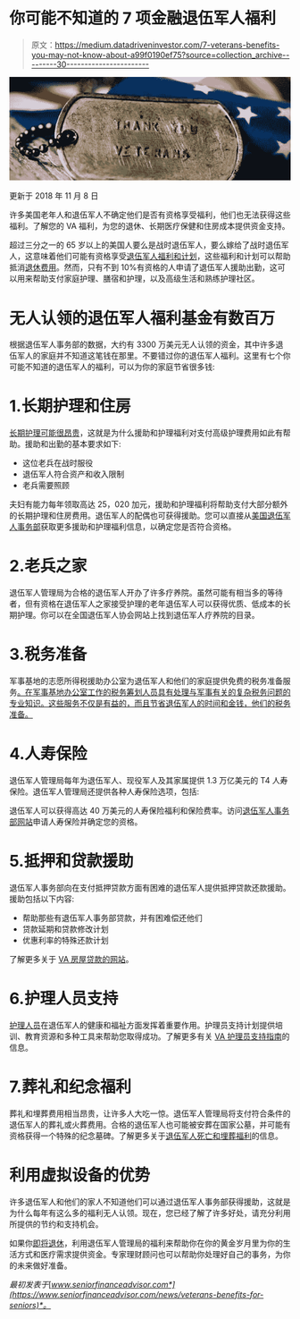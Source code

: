 # 你可能不知道的 7 项金融退伍军人福利

> 原文：<https://medium.datadriveninvestor.com/7-veterans-benefits-you-may-not-know-about-a99f0190ef75?source=collection_archive---------30----------------------->

![](img/9cefc3470b761344ab5105f5788ee5ab.png)

更新于 2018 年 11 月 8 日

许多美国老年人和退伍军人不确定他们是否有资格享受福利，他们也无法获得这些福利。了解您的 VA 福利，为您的退休、长期医疗保健和住房成本提供资金支持。

超过三分之一的 65 岁以上的美国人要么是战时退伍军人，要么嫁给了战时退伍军人，这意味着他们可能有资格享受[退伍军人福利和计划](https://www.seniorfinanceadvisor.com/resources/retirement-government-resources#VAPrograms)，这些福利和计划可以帮助抵消[退休费用](https://www.seniorfinanceadvisor.com/resources/discretionary-non-discretionary-spend)。然而，只有不到 10%有资格的人申请了退伍军人援助出勤，这可以用来帮助支付家庭护理、膳宿和护理，以及高级生活和熟练护理社区。

# 无人认领的退伍军人福利基金有数百万

根据退伍军人事务部的数据，大约有 3300 万美元无人认领的资金，其中许多退伍军人的家庭并不知道这笔钱在那里。不要错过你的退伍军人福利。这里有七个你可能不知道的退伍军人的福利，可以为你的家庭节省很多钱:

# 1.长期护理和住房

[长期护理可能很昂贵](https://www.seniorfinanceadvisor.com/news/top-retirement-healthcare-costs)，这就是为什么援助和护理福利对支付高级护理费用如此有帮助。援助和出勤的基本要求如下:

*   这位老兵在战时服役
*   退伍军人符合资产和收入限制
*   老兵需要照顾

夫妇有能力每年领取高达 25，020 加元，援助和护理福利将帮助支付大部分额外的长期护理和住房费用。退伍军人的配偶也可获得援助。您可以直接从[美国退伍军人事务部](https://www.benefits.va.gov/pension/aid_attendance_housebound.asp)获取更多援助和护理福利信息，以确定您是否符合资格。

# 2.老兵之家

退伍军人管理局为合格的退伍军人开办了许多疗养院。虽然可能有相当多的等待者，但有资格在退伍军人之家接受护理的老年退伍军人可以获得优质、低成本的长期护理。你可以在全国退伍军人协会网站上找到退伍军人疗养院的目录。

# 3.税务准备

军事基地的志愿所得税援助办公室为退伍军人和他们的家庭提供免费的税务准备服务[。在军事基地办公室工作的税务筹划人员具有处理与军事有关的复杂税务问题的专业知识。这些服务不仅是有益的，而且节省退伍军人的时间和金钱，他们的税务准备。](https://www.military.com/discounts/free-tax-preparation-for-military.html)

# 4.人寿保险

退伍军人管理局每年为退伍军人、现役军人及其家属提供 1.3 万亿美元的 T4 人寿保险。退伍军人管理局还提供各种人寿保险选项，包括:

退伍军人可以获得高达 40 万美元的人寿保险福利和保险费率。访问[退伍军人事务部网站](https://explore.va.gov/life-insurance)申请人寿保险并确定您的资格。

# 5.抵押和贷款援助

退伍军人事务部向在支付抵押贷款方面有困难的退伍军人提供抵押贷款还款援助。援助包括以下内容:

*   帮助那些有退伍军人事务部贷款，并有困难偿还他们
*   贷款延期和贷款修改计划
*   优惠利率的特殊还款计划

了解更多关于 [VA 房屋贷款的网站](https://www.benefits.va.gov/homeloans/resources_payments.asp)。

# 6.护理人员支持

[护理人员](https://www.seniorfinanceadvisor.com/news/how-caregiving-affects-finances)在退伍军人的健康和福祉方面发挥着重要作用。护理员支持计划提供培训、教育资源和多种工具来帮助您取得成功。了解更多有关 [VA 护理员支持指南](https://www.caregiver.va.gov/)的信息。

# 7.葬礼和纪念福利

葬礼和埋葬费用相当昂贵，让许多人大吃一惊。退伍军人管理局将支付符合条件的退伍军人的葬礼或火葬费用。合格的退伍军人也可能被安葬在国家公墓，并可能有资格获得一个特殊的纪念墓碑。了解更多关于[退伍军人死亡和埋葬福利](https://www.benefits.va.gov/compensation/claims-special-burial.asp)的信息。

# 利用虚拟设备的优势

许多退伍军人和他们的家人不知道他们可以通过退伍军人事务部获得援助，这就是为什么每年有这么多的福利无人认领。现在，您已经了解了许多好处，请充分利用所提供的节约和支持机会。

如果你[即将退休](https://www.seniorfinanceadvisor.com/resources/top-ways-to-prepare-for-retirement)，利用退伍军人管理局的福利来帮助你在你的黄金岁月里为你的生活方式和医疗需求提供资金。专家理财顾问也可以帮助你处理好自己的事务，为你的未来做好准备。

*最初发表于*[*www.seniorfinanceadvisor.com*](https://www.seniorfinanceadvisor.com/news/veterans-benefits-for-seniors)*。*